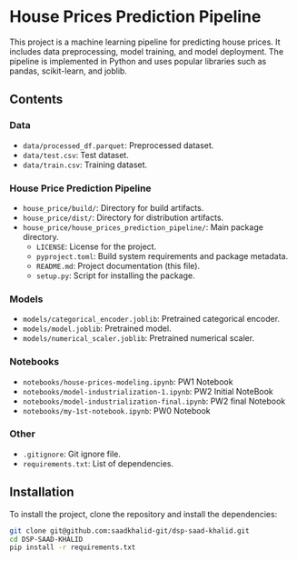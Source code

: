 # House Prices Prediction Pipeline

This project is a machine learning pipeline for predicting house prices. It includes data preprocessing, model training, and model deployment. The pipeline is implemented in Python and uses popular libraries such as pandas, scikit-learn, and joblib.


## Contents

### Data
- `data/processed_df.parquet`: Preprocessed dataset.
- `data/test.csv`: Test dataset.
- `data/train.csv`: Training dataset.

### House Price Prediction Pipeline
- `house_price/build/`: Directory for build artifacts.
- `house_price/dist/`: Directory for distribution artifacts.
- `house_price/house_prices_prediction_pipeline/`: Main package directory.
  - `LICENSE`: License for the project.
  - `pyproject.toml`: Build system requirements and package metadata.
  - `README.md`: Project documentation (this file).
  - `setup.py`: Script for installing the package.

### Models
- `models/categorical_encoder.joblib`: Pretrained categorical encoder.
- `models/model.joblib`: Pretrained model.
- `models/numerical_scaler.joblib`: Pretrained numerical scaler.

### Notebooks
- `notebooks/house-prices-modeling.ipynb`: PW1 Notebook
- `notebooks/model-industrialization-1.ipynb`: PW2 Initial NoteBook
- `notebooks/model-industrialization-final.ipynb`: PW2 final Notebook
- `notebooks/my-1st-notebook.ipynb`: PW0 Notebook

### Other
- `.gitignore`: Git ignore file.
- `requirements.txt`: List of dependencies.

## Installation

To install the project, clone the repository and install the dependencies:

```bash
git clone git@github.com:saadkhalid-git/dsp-saad-khalid.git
cd DSP-SAAD-KHALID
pip install -r requirements.txt
